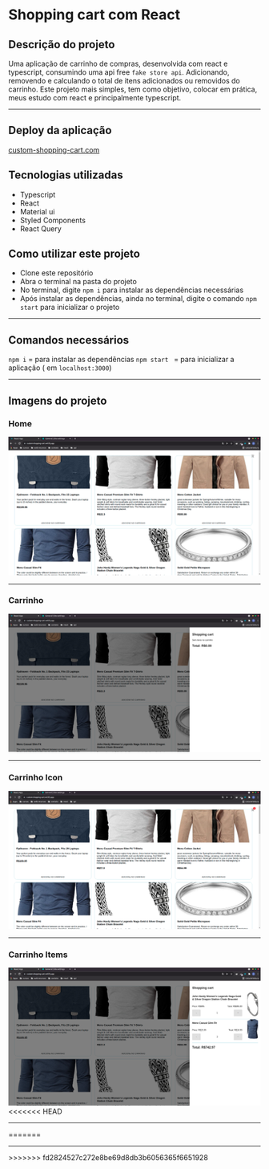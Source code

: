 # Shopping cart com React

## Descrição do projeto
Uma aplicação de carrinho de compras, desenvolvida com react e typescript, consumindo uma api free `fake store api`. Adicionando, removendo e calculando o total de itens adicionados ou removidos do carrinho. Este projeto mais simples, tem como objetivo, colocar em prática, meus estudo com react e principalmente typescript. 
<hr>

## Deploy da aplicação

[custom-shopping-cart.com](custom-shopping-cart.netlify.app)

## Tecnologias utilizadas
- Typescript
- React
- Material ui
- Styled Components
- React Query

## Como utilizar este projeto
- Clone este repositório
- Abra o terminal na pasta do projeto
- No terminal, digite ` npm i ` para instalar as dependências necessárias
- Após instalar as dependências, ainda no terminal, digite o comando ` npm start ` para inicializar o projeto
<hr>

## Comandos necessários
`npm i` = para instalar as dependências
`npm start ` = para inicializar a aplicação ( em ` localhost:3000 `)
<hr>


## Imagens do projeto

### Home
<img src="./src/img/home-shopping.png" />
<hr>

### Carrinho
<img src="./src/img/cart.png" />
<hr>

### Carrinho Icon
<img src="./src/img/cart-item.png" />
<hr>

### Carrinho Items
<img src="./src/img/cart-open.png" />
<<<<<<< HEAD
<hr>
=======
<hr>
>>>>>>> fd2824527c272e8be69d8db3b6056365f6651928
